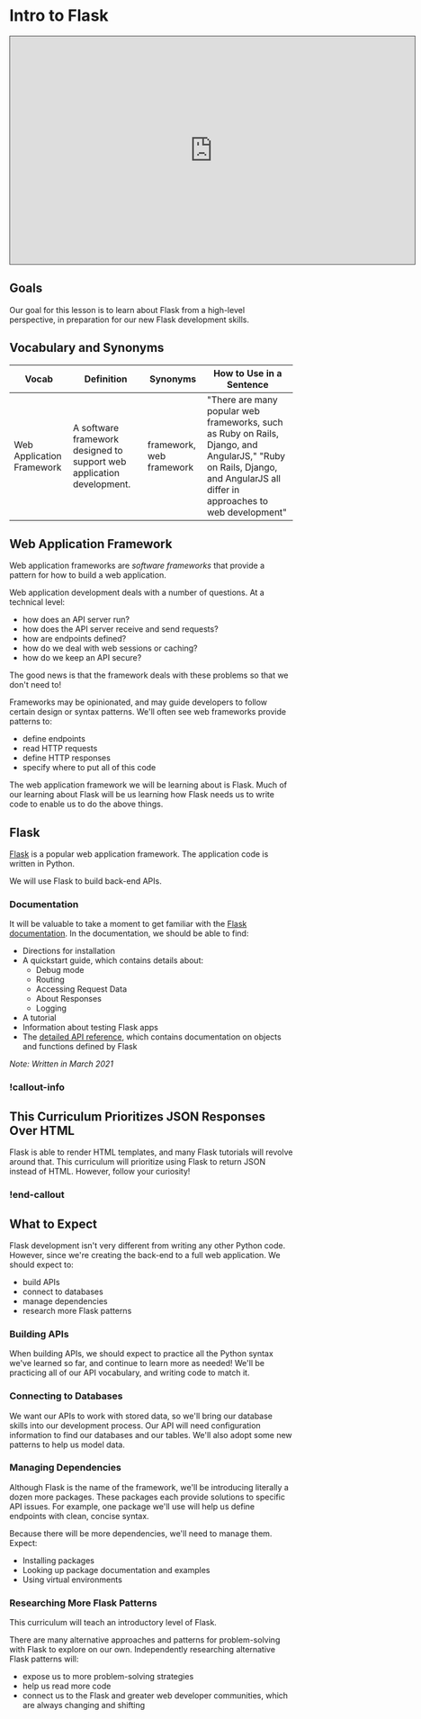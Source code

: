 # Intro to Flask

<iframe src="https://adaacademy.hosted.panopto.com/Panopto/Pages/Embed.aspx?pid=ac3c84a5-41fe-44ea-832c-ad10004eb723&autoplay=false&offerviewer=true&showtitle=true&showbrand=false&start=0&interactivity=all" height="405" width="720" style="border: 1px solid #464646;" allowfullscreen allow="autoplay"></iframe>

## Goals

Our goal for this lesson is to learn about Flask from a high-level perspective, in preparation for our new Flask development skills.

## Vocabulary and Synonyms

| Vocab                     | Definition                                                            | Synonyms                 | How to Use in a Sentence                                                                                                                                                  |
| ------------------------- | --------------------------------------------------------------------- | ------------------------ | ------------------------------------------------------------------------------------------------------------------------------------------------------------------------- |
| Web Application Framework | A software framework designed to support web application development. | framework, web framework | "There are many popular web frameworks, such as Ruby on Rails, Django, and AngularJS," "Ruby on Rails, Django, and AngularJS all differ in approaches to web development" |

## Web Application Framework

Web application frameworks are _software frameworks_ that provide a pattern for how to build a web application.

Web application development deals with a number of questions. At a technical level:

- how does an API server run?
- how does the API server receive and send requests?
- how are endpoints defined?
- how do we deal with web sessions or caching?
- how do we keep an API secure?

The good news is that the framework deals with these problems so that we don't need to!

Frameworks may be opinionated, and may guide developers to follow certain design or syntax patterns. We'll often see web frameworks provide patterns to:

- define endpoints
- read HTTP requests
- define HTTP responses
- specify where to put all of this code

The web application framework we will be learning about is Flask. Much of our learning about Flask will be us learning how Flask needs us to write code to enable us to do the above things.

## Flask

[Flask](https://palletsprojects.com/p/flask/) is a popular web application framework. The application code is written in Python.

We will use Flask to build back-end APIs.

### Documentation

It will be valuable to take a moment to get familiar with the [Flask documentation](https://flask.palletsprojects.com/en/1.1.x/). In the documentation, we should be able to find:

- Directions for installation
- A quickstart guide, which contains details about:
  - Debug mode
  - Routing
  - Accessing Request Data
  - About Responses
  - Logging
- A tutorial
- Information about testing Flask apps
- The [detailed API reference](https://flask.palletsprojects.com/en/1.1.x/#api-reference), which contains documentation on objects and functions defined by Flask

_Note: Written in March 2021_

### !callout-info

## This Curriculum Prioritizes JSON Responses Over HTML

Flask is able to render HTML templates, and many Flask tutorials will revolve around that. This curriculum will prioritize using Flask to return JSON instead of HTML. However, follow your curiosity!

### !end-callout

## What to Expect

Flask development isn't very different from writing any other Python code. However, since we're creating the back-end to a full web application. We should expect to:

- build APIs
- connect to databases
- manage dependencies
- research more Flask patterns

### Building APIs

When building APIs, we should expect to practice all the Python syntax we've learned so far, and continue to learn more as needed! We'll be practicing all of our API vocabulary, and writing code to match it.

### Connecting to Databases

We want our APIs to work with stored data, so we'll bring our database skills into our development process. Our API will need configuration information to find our databases and our tables. We'll also adopt some new patterns to help us model data.

### Managing Dependencies

Although Flask is the name of the framework, we'll be introducing literally a dozen more packages. These packages each provide solutions to specific API issues. For example, one package we'll use will help us define endpoints with clean, concise syntax.

Because there will be more dependencies, we'll need to manage them. Expect:

- Installing packages
- Looking up package documentation and examples
- Using virtual environments

### Researching More Flask Patterns

This curriculum will teach an introductory level of Flask.

There are many alternative approaches and patterns for problem-solving with Flask to explore on our own. Independently researching alternative Flask patterns will:

- expose us to more problem-solving strategies
- help us read more code
- connect us to the Flask and greater web developer communities, which are always changing and shifting

